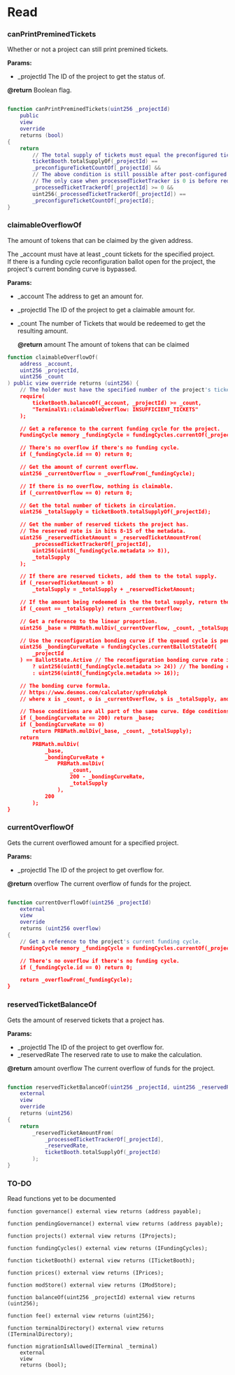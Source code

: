 # Read

### canPrintPreminedTickets

Whether or not a project can still print premined tickets.

**Params:**

*  \_projectId The ID of the project to get the status of.

**@return** Boolean flag.

```lua

function canPrintPreminedTickets(uint256 _projectId)
    public
    view
    override
    returns (bool)
{
    return
        // The total supply of tickets must equal the preconfigured ticket count.
        ticketBooth.totalSupplyOf(_projectId) ==
        _preconfigureTicketCountOf[_projectId] &&
        // The above condition is still possible after post-configured tickets have been printed due to ticket redeeming.
        // The only case when processedTicketTracker is 0 is before redeeming and printing reserved tickets.
        _processedTicketTrackerOf[_projectId] >= 0 &&
        uint256(_processedTicketTrackerOf[_projectId]) ==
        _preconfigureTicketCountOf[_projectId];
}
```



### claimableOverflowOf

The amount of tokens that can be claimed by the given address.

The \_account must have at least \_count tickets for the specified project.   
If there is a funding cycle reconfiguration ballot open for the project, the project's current bonding curve        is bypassed.

**Params:**

*  \_account The address to get an amount for.  
* \_projectId The ID of the project to get a claimable amount for.  
* \_count The number of Tickets that would be redeemed to get the resulting amount.

  **@return** amount The amount of tokens that can be claimed

```lua
function claimableOverflowOf(
    address _account,
    uint256 _projectId,
    uint256 _count
) public view override returns (uint256) {
    // The holder must have the specified number of the project's tickets.
    require(
        ticketBooth.balanceOf(_account, _projectId) >= _count,
        "TerminalV1::claimableOverflow: INSUFFICIENT_TICKETS"
    );

    // Get a reference to the current funding cycle for the project.
    FundingCycle memory _fundingCycle = fundingCycles.currentOf(_projectId);

    // There's no overflow if there's no funding cycle.
    if (_fundingCycle.id == 0) return 0;

    // Get the amount of current overflow.
    uint256 _currentOverflow = _overflowFrom(_fundingCycle);

    // If there is no overflow, nothing is claimable.
    if (_currentOverflow == 0) return 0;

    // Get the total number of tickets in circulation.
    uint256 _totalSupply = ticketBooth.totalSupplyOf(_projectId);

    // Get the number of reserved tickets the project has.
    // The reserved rate is in bits 8-15 of the metadata.
    uint256 _reservedTicketAmount = _reservedTicketAmountFrom(
        _processedTicketTrackerOf[_projectId],
        uint256(uint8(_fundingCycle.metadata >> 8)),
        _totalSupply
    );

    // If there are reserved tickets, add them to the total supply.
    if (_reservedTicketAmount > 0)
        _totalSupply = _totalSupply + _reservedTicketAmount;

    // If the amount being redeemed is the the total supply, return the rest of the overflow.
    if (_count == _totalSupply) return _currentOverflow;

    // Get a reference to the linear proportion.
    uint256 _base = PRBMath.mulDiv(_currentOverflow, _count, _totalSupply);

    // Use the reconfiguration bonding curve if the queued cycle is pending approval according to the previous funding cycle's ballot.
    uint256 _bondingCurveRate = fundingCycles.currentBallotStateOf(
        _projectId
    ) == BallotState.Active // The reconfiguration bonding curve rate is stored in bytes 24-31 of the metadata property.
        ? uint256(uint8(_fundingCycle.metadata >> 24)) // The bonding curve rate is stored in bytes 16-23 of the data property after.
        : uint256(uint8(_fundingCycle.metadata >> 16));

    // The bonding curve formula.
    // https://www.desmos.com/calculator/sp9ru6zbpk
    // where x is _count, o is _currentOverflow, s is _totalSupply, and r is _bondingCurveRate.

    // These conditions are all part of the same curve. Edge conditions are separated because fewer operation are necessary.
    if (_bondingCurveRate == 200) return _base;
    if (_bondingCurveRate == 0)
        return PRBMath.mulDiv(_base, _count, _totalSupply);
    return
        PRBMath.mulDiv(
            _base,
            _bondingCurveRate +
                PRBMath.mulDiv(
                    _count,
                    200 - _bondingCurveRate,
                    _totalSupply
                ),
            200
        );
}

```

### currentOverflowOf

Gets the current overflowed amount for a specified project.   

**Params:**

*  \_projectId The ID of the project to get overflow for.  

**@return** overflow The current overflow of funds for the project.

```lua

function currentOverflowOf(uint256 _projectId)
    external
    view
    override
    returns (uint256 overflow)
{
    // Get a reference to the project's current funding cycle.
    FundingCycle memory _fundingCycle = fundingCycles.currentOf(_projectId);

    // There's no overflow if there's no funding cycle.
    if (_fundingCycle.id == 0) return 0;

    return _overflowFrom(_fundingCycle);
}

```

### reservedTicketBalanceOf

Gets the amount of reserved tickets that a project has.

  **Params:**

* \_projectId The ID of the project to get overflow for.
* \_reservedRate The reserved rate to use to make the calculation.  

**@return** amount overflow The current overflow of funds for the project.

```lua

function reservedTicketBalanceOf(uint256 _projectId, uint256 _reservedRate)
    external
    view
    override
    returns (uint256)
{
    return
        _reservedTicketAmountFrom(
            _processedTicketTrackerOf[_projectId],
            _reservedRate,
            ticketBooth.totalSupplyOf(_projectId)
        );
}
```

### 

### TO-DO

Read functions yet to be documented

```text
function governance() external view returns (address payable);

function pendingGovernance() external view returns (address payable);

function projects() external view returns (IProjects);

function fundingCycles() external view returns (IFundingCycles);

function ticketBooth() external view returns (ITicketBooth);

function prices() external view returns (IPrices);

function modStore() external view returns (IModStore);

function balanceOf(uint256 _projectId) external view returns (uint256);

function fee() external view returns (uint256);

function terminalDirectory() external view returns (ITerminalDirectory);

function migrationIsAllowed(ITerminal _terminal)
    external
    view
    returns (bool);
```

